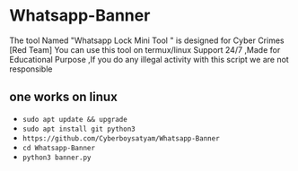 # Whatsapp-Banner
The tool Named "Whatsapp Lock Mini Tool " is designed for Cyber Crimes [Red Team] You can use this tool on termux/linux Support 24/7 ,Made for Educational Purpose ,If you do any illegal activity with this script we are not responsible


## one works on linux
* `sudo apt update && upgrade`
* `sudo apt install git python3`
* `https://github.com/Cyberboysatyam/Whatsapp-Banner`
* `cd Whatsapp-Banner`
* `python3 banner.py`
